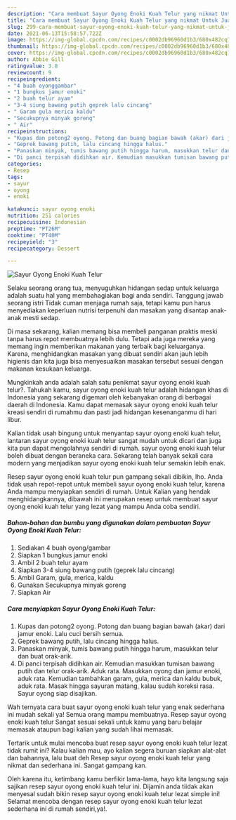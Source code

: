 ```yaml
---
description: "Cara membuat Sayur Oyong Enoki Kuah Telur yang nikmat Untuk Jualan"
title: "Cara membuat Sayur Oyong Enoki Kuah Telur yang nikmat Untuk Jualan"
slug: 299-cara-membuat-sayur-oyong-enoki-kuah-telur-yang-nikmat-untuk-jualan
date: 2021-06-13T15:58:57.722Z
image: https://img-global.cpcdn.com/recipes/c0002db96960d1b3/680x482cq70/sayur-oyong-enoki-kuah-telur-foto-resep-utama.jpg
thumbnail: https://img-global.cpcdn.com/recipes/c0002db96960d1b3/680x482cq70/sayur-oyong-enoki-kuah-telur-foto-resep-utama.jpg
cover: https://img-global.cpcdn.com/recipes/c0002db96960d1b3/680x482cq70/sayur-oyong-enoki-kuah-telur-foto-resep-utama.jpg
author: Abbie Gill
ratingvalue: 3.8
reviewcount: 9
recipeingredient:
- "4 buah oyonggambar"
- "1 bungkus jamur enoki"
- "2 buah telur ayam"
- "3-4 siung bawang putih geprek lalu cincang"
- " Garam gula merica kaldu"
- "Secukupnya minyak goreng"
- " Air"
recipeinstructions:
- "Kupas dan potong2 oyong. Potong dan buang bagian bawah (akar) dari jamur enoki. Lalu cuci bersih semua."
- "Geprek bawang putih, lalu cincang hingga halus."
- "Panaskan minyak, tumis bawang putih hingga harum, masukkan telur dan buat orak-arik."
- "Di panci terpisah didihkan air. Kemudian masukkan tumisan bawang putih dan telur orak-arik. Aduk rata. Masukkan oyong dan jamur enoki, aduk rata. Kemudian tambahkan garam, gula, merica dan kaldu bubuk, aduk rata. Masak hingga sayuran matang, kalau sudah koreksi rasa. Sayur oyong siap disajikan."
categories:
- Resep
tags:
- sayur
- oyong
- enoki

katakunci: sayur oyong enoki 
nutrition: 251 calories
recipecuisine: Indonesian
preptime: "PT26M"
cooktime: "PT40M"
recipeyield: "3"
recipecategory: Dessert

---
```



![Sayur Oyong Enoki Kuah Telur](https://img-global.cpcdn.com/recipes/c0002db96960d1b3/680x482cq70/sayur-oyong-enoki-kuah-telur-foto-resep-utama.jpg)

Selaku seorang orang tua, menyuguhkan hidangan sedap untuk keluarga adalah suatu hal yang membahagiakan bagi anda sendiri. Tanggung jawab seorang istri Tidak cuman menjaga rumah saja, tetapi kamu pun harus menyediakan keperluan nutrisi terpenuhi dan masakan yang disantap anak-anak mesti sedap.

Di masa  sekarang, kalian memang bisa membeli panganan praktis meski tanpa harus repot membuatnya lebih dulu. Tetapi ada juga mereka yang memang ingin memberikan makanan yang terbaik bagi keluarganya. Karena, menghidangkan masakan yang dibuat sendiri akan jauh lebih higienis dan kita juga bisa menyesuaikan masakan tersebut sesuai dengan makanan kesukaan keluarga. 



Mungkinkah anda adalah salah satu penikmat sayur oyong enoki kuah telur?. Tahukah kamu, sayur oyong enoki kuah telur adalah hidangan khas di Indonesia yang sekarang digemari oleh kebanyakan orang di berbagai daerah di Indonesia. Kamu dapat memasak sayur oyong enoki kuah telur kreasi sendiri di rumahmu dan pasti jadi hidangan kesenanganmu di hari libur.

Kalian tidak usah bingung untuk menyantap sayur oyong enoki kuah telur, lantaran sayur oyong enoki kuah telur sangat mudah untuk dicari dan juga kita pun dapat mengolahnya sendiri di rumah. sayur oyong enoki kuah telur boleh dibuat dengan beraneka cara. Sekarang telah banyak sekali cara modern yang menjadikan sayur oyong enoki kuah telur semakin lebih enak.

Resep sayur oyong enoki kuah telur pun gampang sekali dibikin, lho. Anda tidak usah repot-repot untuk membeli sayur oyong enoki kuah telur, karena Anda mampu menyiapkan sendiri di rumah. Untuk Kalian yang hendak menghidangkannya, dibawah ini merupakan resep untuk membuat sayur oyong enoki kuah telur yang lezat yang mampu Anda coba sendiri.

<!--inarticleads1-->

##### Bahan-bahan dan bumbu yang digunakan dalam pembuatan Sayur Oyong Enoki Kuah Telur:

1. Sediakan 4 buah oyong/gambar
1. Siapkan 1 bungkus jamur enoki
1. Ambil 2 buah telur ayam
1. Siapkan 3-4 siung bawang putih (geprek lalu cincang)
1. Ambil  Garam, gula, merica, kaldu
1. Gunakan Secukupnya minyak goreng
1. Siapkan  Air




<!--inarticleads2-->

##### Cara menyiapkan Sayur Oyong Enoki Kuah Telur:

1. Kupas dan potong2 oyong. Potong dan buang bagian bawah (akar) dari jamur enoki. Lalu cuci bersih semua.
1. Geprek bawang putih, lalu cincang hingga halus.
1. Panaskan minyak, tumis bawang putih hingga harum, masukkan telur dan buat orak-arik.
1. Di panci terpisah didihkan air. Kemudian masukkan tumisan bawang putih dan telur orak-arik. Aduk rata. Masukkan oyong dan jamur enoki, aduk rata. Kemudian tambahkan garam, gula, merica dan kaldu bubuk, aduk rata. Masak hingga sayuran matang, kalau sudah koreksi rasa. Sayur oyong siap disajikan.




Wah ternyata cara buat sayur oyong enoki kuah telur yang enak sederhana ini mudah sekali ya! Semua orang mampu membuatnya. Resep sayur oyong enoki kuah telur Sangat sesuai sekali untuk kamu yang baru belajar memasak ataupun bagi kalian yang sudah lihai memasak.

Tertarik untuk mulai mencoba buat resep sayur oyong enoki kuah telur lezat tidak rumit ini? Kalau kalian mau, ayo kalian segera buruan siapkan alat-alat dan bahannya, lalu buat deh Resep sayur oyong enoki kuah telur yang nikmat dan sederhana ini. Sangat gampang kan. 

Oleh karena itu, ketimbang kamu berfikir lama-lama, hayo kita langsung saja sajikan resep sayur oyong enoki kuah telur ini. Dijamin anda tiidak akan menyesal sudah bikin resep sayur oyong enoki kuah telur lezat simple ini! Selamat mencoba dengan resep sayur oyong enoki kuah telur lezat sederhana ini di rumah sendiri,ya!.

